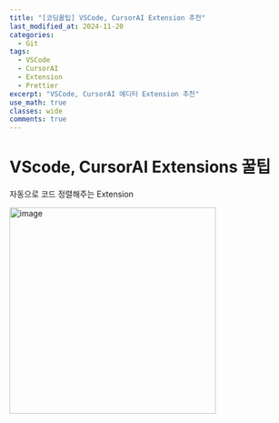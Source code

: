 ```yaml
---
title: "[코딩꿀팁] VSCode, CursorAI Extension 추천"
last_modified_at: 2024-11-20
categories:
  - Git
tags:
  - VSCode
  - CursorAI
  - Extension
  - Prettier
excerpt: "VSCode, CursorAI 에디터 Extension 추천"
use_math: true
classes: wide
comments: true
---
```


# VScode, CursorAI Extensions 꿀팁

자동으로 코드 정렬해주는 Extension

<img width="363" alt="image" src="https://github.com/user-attachments/assets/b304948c-63e8-43ae-8fe2-de151f28b406">



